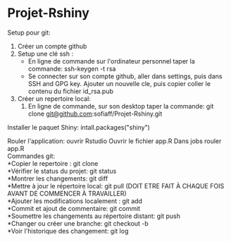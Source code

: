 # Projet-Rshiny

Setup pour git:
1) Créer un compte github
2) Setup une clé ssh :
	- En ligne de commande sur l'ordinateur personnel taper la commande: ssh-keygen -t rsa
	- Se connecter sur son compte github, aller dans settings, puis dans SSH and GPG key. 
	  Ajouter un nouvelle cle, puis copier coller le contenu du fichier id_rsa.pub
3) Créer un repertoire local:
	1) En ligne de commande, sur son desktop taper la commande: git clone git@github.com:sofiaff/Projet-Rshiny.git

Installer le paquet Shiny:
	intall.packages("shiny")

Rouler l'application:
	ouvrir Rstudio
	Ouvrir le fichier app.R
	Dans jobs rouler app.R
<br/>
Commandes git: <br/>
*Copier le repertoire : git clone <br/>
*Vérifier le status du projet: git status <br/>
*Montrer les changements: git diff <br/>
*Mettre à jour le répertoire local: git pull  (DOIT ETRE FAIT À CHAQUE FOIS AVANT DE COMMENCER À TRAVAILLER)<br/>
*Ajouter les modifications localement : git add <fichiers> <br/>
*Commit et ajout de commentaire: git commit <br/>
*Soumettre les changements au répertoire distant: git push <br/>
*Changer ou créer une branche: git checkout -b <NomDeLaBranche> <br/>
*Voir l'historique des changement: git log <br/>
	
	
